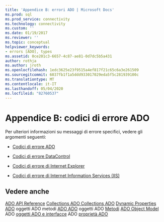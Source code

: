 ```yaml
---
title: 'Appendice B: errori ADO | Microsoft Docs'
ms.prod: sql
ms.prod_service: connectivity
ms.technology: connectivity
ms.custom: ''
ms.date: 01/19/2017
ms.reviewer: ''
ms.topic: conceptual
helpviewer_keywords:
- errors [ADO], types
ms.assetid: 0ce201c3-6657-4c87-ae81-0d7dc5b5a431
author: rothja
ms.author: jroth
ms.openlocfilehash: 1edc3625e23f9515a4ef817f21c65c6a3e261509
ms.sourcegitcommit: 6037fb1f1a5ddd933017029eda5f5c281939100c
ms.translationtype: MT
ms.contentlocale: it-IT
ms.lasthandoff: 05/04/2020
ms.locfileid: "82760537"
---
```

# <a name="appendix-b-ado-error-codes"></a>Appendice B: codici di errore ADO
Per ulteriori informazioni su messaggi di errore specifici, vedere gli argomenti seguenti:

-   [Codici di errore ADO](../../../ado/guide/appendixes/ado-error-codes.md)

-   [Codici di errore DataControl](../../../ado/guide/appendixes/datacontrol-error-codes.md)

-   [Codici di errore di Internet Explorer](../../../ado/guide/appendixes/internet-explorer-error-codes.md)

-   [Codici di errore di Internet Information Services (IIS)](../../../ado/guide/appendixes/internet-information-services-error-codes.md)

## <a name="see-also"></a>Vedere anche
 [ADO API Reference](../../../ado/reference/ado-api/ado-api-reference.md) [Collections ADO Collections ADO](../../../ado/reference/ado-api/ado-collections.md) [Dynamic Properties](../../../ado/reference/ado-api/ado-dynamic-properties.md) [ADO](../../../ado/reference/ado-api/ado-enumerated-constants.md) oggetti ADO metodi [ADO ADO](../../../ado/reference/ado-api/ado-events.md) oggetti ADO [Metodi](../../../ado/reference/ado-api/ado-methods.md) [ADO Object Model](../../../ado/reference/ado-api/ado-object-model.md) ADO [oggetti ADO e interfacce](../../../ado/reference/ado-api/ado-objects-and-interfaces.md) ADO [proprietà ADO](../../../ado/reference/ado-api/ado-properties.md)
